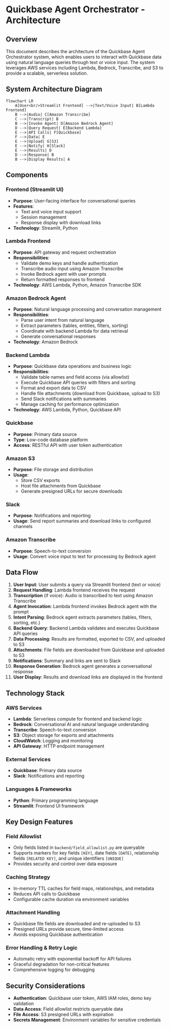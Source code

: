 # Quickbase Agent Orchestrator - Architecture

## Overview

This document describes the architecture of the Quickbase Agent Orchestrator system, which enables users to interact with Quickbase data using natural language queries through text or voice input. The system leverages AWS services including Lambda, Bedrock, Transcribe, and S3 to provide a scalable, serverless solution.

## System Architecture Diagram

```mermaid
flowchart LR
    A[User<br/>Streamlit Frontend] -->|Text/Voice Input| B[Lambda Frontend]
    B -->|Audio| C[Amazon Transcribe]
    C -->|Transcript| B
    B -->|Invoke Agent| D[Amazon Bedrock Agent]
    D -->|Query Request| E[Backend Lambda]
    E -->|API Calls| F[Quickbase]
    F -->|Data| E
    E -->|Upload| G[S3]
    E -->|Notify| H[Slack]
    E -->|Results| D
    D -->|Response| B
    B -->|Display Results| A
```

## Components

### Frontend (Streamlit UI)

- **Purpose**: User-facing interface for conversational queries
- **Features**:
  - Text and voice input support
  - Session management
  - Response display with download links
- **Technology**: Streamlit, Python

### Lambda Frontend

- **Purpose**: API gateway and request orchestration
- **Responsibilities**:
  - Validate demo keys and handle authentication
  - Transcribe audio input using Amazon Transcribe
  - Invoke Bedrock agent with user prompts
  - Return formatted responses to frontend
- **Technology**: AWS Lambda, Python, Amazon Transcribe SDK

### Amazon Bedrock Agent

- **Purpose**: Natural language processing and conversation management
- **Responsibilities**:
  - Parse user intent from natural language
  - Extract parameters (tables, entities, filters, sorting)
  - Coordinate with backend Lambda for data retrieval
  - Generate conversational responses
- **Technology**: Amazon Bedrock

### Backend Lambda

- **Purpose**: Quickbase data operations and business logic
- **Responsibilities**:
  - Validate table names and field access (via allowlist)
  - Execute Quickbase API queries with filters and sorting
  - Format and export data to CSV
  - Handle file attachments (download from Quickbase, upload to S3)
  - Send Slack notifications with summaries
  - Manage caching for performance optimization
- **Technology**: AWS Lambda, Python, Quickbase API

### Quickbase

- **Purpose**: Primary data source
- **Type**: Low-code database platform
- **Access**: RESTful API with user token authentication

### Amazon S3

- **Purpose**: File storage and distribution
- **Usage**:
  - Store CSV exports
  - Host file attachments from Quickbase
  - Generate presigned URLs for secure downloads

### Slack

- **Purpose**: Notifications and reporting
- **Usage**: Send report summaries and download links to configured channels

### Amazon Transcribe

- **Purpose**: Speech-to-text conversion
- **Usage**: Convert voice input to text for processing by Bedrock agent

## Data Flow

1. **User Input**: User submits a query via Streamlit frontend (text or voice)
2. **Request Handling**: Lambda frontend receives the request
3. **Transcription** (if voice): Audio is transcribed to text using Amazon Transcribe
4. **Agent Invocation**: Lambda frontend invokes Bedrock agent with the prompt
5. **Intent Parsing**: Bedrock agent extracts parameters (tables, filters, sorting, etc.)
6. **Backend Query**: Backend Lambda validates and executes Quickbase API queries
7. **Data Processing**: Results are formatted, exported to CSV, and uploaded to S3
8. **Attachments**: File fields are downloaded from Quickbase and uploaded to S3
9. **Notifications**: Summary and links are sent to Slack
10. **Response Generation**: Bedrock agent generates a conversational response
11. **User Display**: Results and download links are displayed in the frontend

## Technology Stack

### AWS Services

- **Lambda**: Serverless compute for frontend and backend logic
- **Bedrock**: Conversational AI and natural language understanding
- **Transcribe**: Speech-to-text conversion
- **S3**: Object storage for exports and attachments
- **CloudWatch**: Logging and monitoring
- **API Gateway**: HTTP endpoint management

### External Services

- **Quickbase**: Primary data source
- **Slack**: Notifications and reporting

### Languages & Frameworks

- **Python**: Primary programming language
- **Streamlit**: Frontend UI framework

## Key Design Features

### Field Allowlist

- Only fields listed in `backend/field_allowlist.py` are queryable
- Supports markers for key fields `[KEY]`, date fields `[DATE]`, relationship fields `[RELATED KEY]`, and unique identifiers `[UNIQUE]`
- Provides security and control over data exposure

### Caching Strategy

- In-memory TTL caches for field maps, relationships, and metadata
- Reduces API calls to Quickbase
- Configurable cache duration via environment variables

### Attachment Handling

- Quickbase file fields are downloaded and re-uploaded to S3
- Presigned URLs provide secure, time-limited access
- Avoids exposing Quickbase authentication

### Error Handling & Retry Logic

- Automatic retry with exponential backoff for API failures
- Graceful degradation for non-critical features
- Comprehensive logging for debugging

## Security Considerations

- **Authentication**: Quickbase user token, AWS IAM roles, demo key validation
- **Data Access**: Field allowlist restricts queryable data
- **File Access**: S3 presigned URLs with expiration
- **Secrets Management**: Environment variables for sensitive credentials
